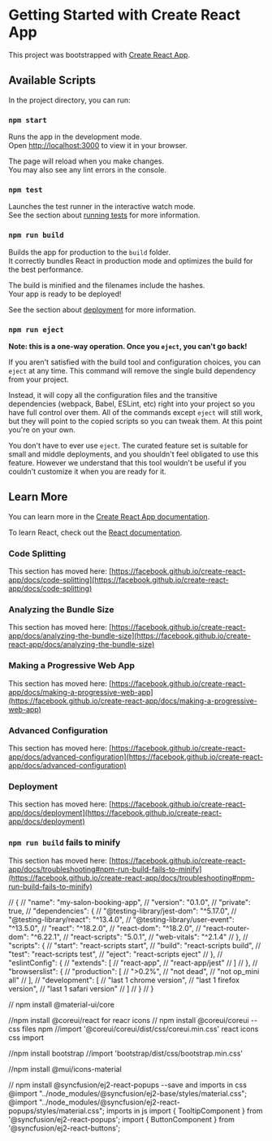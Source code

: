 # Getting Started with Create React App

This project was bootstrapped with [Create React App](https://github.com/facebook/create-react-app).

## Available Scripts

In the project directory, you can run:

### `npm start`

Runs the app in the development mode.\
Open [http://localhost:3000](http://localhost:3000) to view it in your browser.

The page will reload when you make changes.\
You may also see any lint errors in the console.

### `npm test`

Launches the test runner in the interactive watch mode.\
See the section about [running tests](https://facebook.github.io/create-react-app/docs/running-tests) for more information.

### `npm run build`

Builds the app for production to the `build` folder.\
It correctly bundles React in production mode and optimizes the build for the best performance.

The build is minified and the filenames include the hashes.\
Your app is ready to be deployed!

See the section about [deployment](https://facebook.github.io/create-react-app/docs/deployment) for more information.

### `npm run eject`

**Note: this is a one-way operation. Once you `eject`, you can't go back!**

If you aren't satisfied with the build tool and configuration choices, you can `eject` at any time. This command will remove the single build dependency from your project.

Instead, it will copy all the configuration files and the transitive dependencies (webpack, Babel, ESLint, etc) right into your project so you have full control over them. All of the commands except `eject` will still work, but they will point to the copied scripts so you can tweak them. At this point you're on your own.

You don't have to ever use `eject`. The curated feature set is suitable for small and middle deployments, and you shouldn't feel obligated to use this feature. However we understand that this tool wouldn't be useful if you couldn't customize it when you are ready for it.

## Learn More

You can learn more in the [Create React App documentation](https://facebook.github.io/create-react-app/docs/getting-started).

To learn React, check out the [React documentation](https://reactjs.org/).

### Code Splitting

This section has moved here: [https://facebook.github.io/create-react-app/docs/code-splitting](https://facebook.github.io/create-react-app/docs/code-splitting)

### Analyzing the Bundle Size

This section has moved here: [https://facebook.github.io/create-react-app/docs/analyzing-the-bundle-size](https://facebook.github.io/create-react-app/docs/analyzing-the-bundle-size)

### Making a Progressive Web App

This section has moved here: [https://facebook.github.io/create-react-app/docs/making-a-progressive-web-app](https://facebook.github.io/create-react-app/docs/making-a-progressive-web-app)

### Advanced Configuration

This section has moved here: [https://facebook.github.io/create-react-app/docs/advanced-configuration](https://facebook.github.io/create-react-app/docs/advanced-configuration)

### Deployment

This section has moved here: [https://facebook.github.io/create-react-app/docs/deployment](https://facebook.github.io/create-react-app/docs/deployment)

### `npm run build` fails to minify

This section has moved here: [https://facebook.github.io/create-react-app/docs/troubleshooting#npm-run-build-fails-to-minify](https://facebook.github.io/create-react-app/docs/troubleshooting#npm-run-build-fails-to-minify)

// {
// "name": "my-salon-booking-app",
// "version": "0.1.0",
// "private": true,
// "dependencies": {
// "@testing-library/jest-dom": "^5.17.0",
// "@testing-library/react": "^13.4.0",
// "@testing-library/user-event": "^13.5.0",
// "react": "^18.2.0",
// "react-dom": "^18.2.0",
// "react-router-dom": "^6.22.1",
// "react-scripts": "5.0.1",
// "web-vitals": "^2.1.4"
// },
// "scripts": {
// "start": "react-scripts start",
// "build": "react-scripts build",
// "test": "react-scripts test",
// "eject": "react-scripts eject"
// },
// "eslintConfig": {
// "extends": [
// "react-app",
// "react-app/jest"
// ]
// },
// "browserslist": {
// "production": [
// ">0.2%",
// "not dead",
// "not op_mini all"
// ],
// "development": [
// "last 1 chrome version",
// "last 1 firefox version",
// "last 1 safari version"
// ]
// }
// }

// npm install @material-ui/core

//npm install @coreui/react for reacr icons
// npm install @coreui/coreui -- css files npm
//import '@coreui/coreui/dist/css/coreui.min.css' react icons css import

//npm install bootstrap
//import 'bootstrap/dist/css/bootstrap.min.css'

//npm install @mui/icons-material

// npm install @syncfusion/ej2-react-popups --save
and imports  in css
@import "../node_modules/@syncfusion/ej2-base/styles/material.css";
@import "../node_modules/@syncfusion/ej2-react-popups/styles/material.css";
imports in js
import { TooltipComponent } from '@syncfusion/ej2-react-popups';
import { ButtonComponent } from '@syncfusion/ej2-react-buttons';

